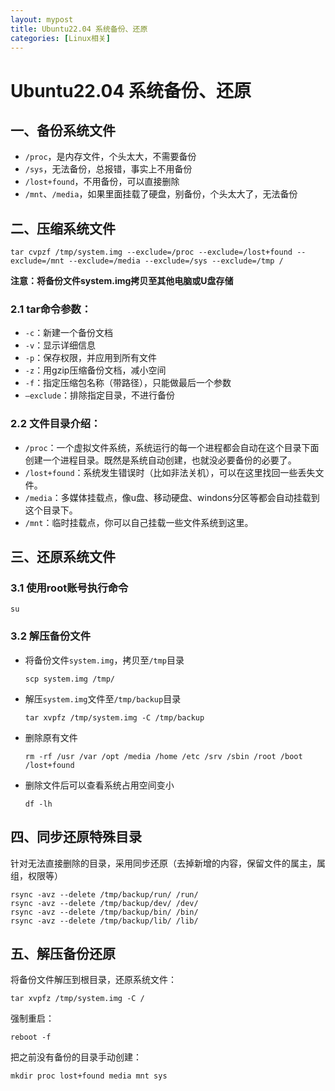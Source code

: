 ```yaml
---
layout: mypost
title: Ubuntu22.04 系统备份、还原
categories: [Linux相关]
---
```


# Ubuntu22.04 系统备份、还原

## 一、备份系统文件
- `/proc`，是内存文件，个头太大，不需要备份
- `/sys`，无法备份，总报错，事实上不用备份
- `/lost+found`，不用备份，可以直接删除
- `/mnt`、`/media`，如果里面挂载了硬盘，别备份，个头太大了，无法备份

## 二、压缩系统文件

```shell
tar cvpzf /tmp/system.img --exclude=/proc --exclude=/lost+found --exclude=/mnt --exclude=/media --exclude=/sys --exclude=/tmp /
```
**注意：将备份文件system.img拷贝至其他电脑或U盘存储**

### 2.1 tar命令参数：
- `-c`：新建一个备份文档
- `-v`：显示详细信息
- `-p`：保存权限，并应用到所有文件
- `-z`：用gzip压缩备份文档，减小空间
- `-f`：指定压缩包名称（带路径），只能做最后一个参数
- `–exclude`：排除指定目录，不进行备份

### 2.2 文件目录介绍：
- `/proc`：一个虚拟文件系统，系统运行的每一个进程都会自动在这个目录下面创建一个进程目录。既然是系统自动创建，也就没必要备份的必要了。
- `/lost+found`：系统发生错误时（比如非法关机），可以在这里找回一些丢失文件。
- `/media`：多媒体挂载点，像u盘、移动硬盘、windons分区等都会自动挂载到这个目录下。
- `/mnt`：临时挂载点，你可以自己挂载一些文件系统到这里。

## 三、还原系统文件

### 3.1 使用root账号执行命令

```shell
su
```

### 3.2 解压备份文件

- 将备份文件`system.img`，拷贝至`/tmp`目录
    ```shell
    scp system.img /tmp/
    ```
- 解压`system.img`文件至`/tmp/backup`目录
    ```shell
    tar xvpfz /tmp/system.img -C /tmp/backup
    ```
- 删除原有文件
    ```shell
    rm -rf /usr /var /opt /media /home /etc /srv /sbin /root /boot /lost+found
    ```
- 删除文件后可以查看系统占用空间变小
    ```shell
    df -lh
    ```
## 四、同步还原特殊目录
针对无法直接删除的目录，采用同步还原（去掉新增的内容，保留文件的属主，属组，权限等）
```shell
rsync -avz --delete /tmp/backup/run/ /run/
rsync -avz --delete /tmp/backup/dev/ /dev/
rsync -avz --delete /tmp/backup/bin/ /bin/
rsync -avz --delete /tmp/backup/lib/ /lib/
```
## 五、解压备份还原
将备份文件解压到根目录，还原系统文件：
```shell
tar xvpfz /tmp/system.img -C /
```

强制重启：
```shell
reboot -f
```

把之前没有备份的目录手动创建：
```shell
mkdir proc lost+found media mnt sys
```